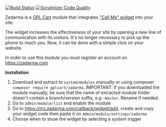 [![Build Status](https://scrutinizer-ci.com/g/gplcart/zadarma/badges/build.png?b=master)](https://scrutinizer-ci.com/g/gplcart/zadarma/build-status/master)
[![Scrutinizer Code Quality](https://scrutinizer-ci.com/g/gplcart/zadarma/badges/quality-score.png?b=master)](https://scrutinizer-ci.com/g/gplcart/zadarma/?branch=master)

Zadarma is a [GPL Cart](https://github.com/gplcart/gplcart) module that integrates ["Call Me" widget](https://zadarma.com/en/services/callme) into your site.

The widget increases the effectiveness of your site by opening a new line of communication with its visitors. It's no longer necessary to pick up the phone to reach you. Now, it can be done with a simple click on your website.

In order to use this module you must register an account on https://zadarma.com


**Installation**

1. Download and extract to `system/modules` manually or using composer `composer require gplcart/zadarma`. IMPORTANT: If you downloaded the module manually, be sure that the name of extracted module folder doesn't contain a branch/version suffix, e.g `-master`. Rename if needed.
2. Go to `admin/module/list` end enable the module
3. Go to https://my.zadarma.com/callback/widget/add, create and copy your widget code then paste it on `admin/module/settings/zadarma`
3. Choose when to show the widget by selecting a system trigger